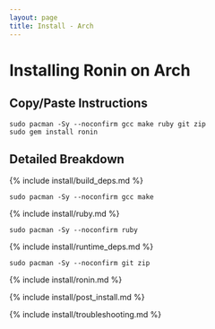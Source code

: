 ```yaml
---
layout: page
title: Install - Arch
---
```


# Installing Ronin on Arch

## Copy/Paste Instructions

```shell
sudo pacman -Sy --noconfirm gcc make ruby git zip
sudo gem install ronin
```

## Detailed Breakdown

{% include install/build_deps.md %}

```shell
sudo pacman -Sy --noconfirm gcc make
```

{% include install/ruby.md %}

```shell
sudo pacman -Sy --noconfirm ruby
```

{% include install/runtime_deps.md %}

```shell
sudo pacman -Sy --noconfirm git zip
```

{% include install/ronin.md %}

{% include install/post_install.md %}

{% include install/troubleshooting.md %}
